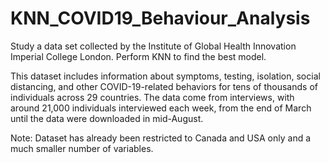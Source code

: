# KNN_COVID19_Behaviour_Analysis

Study a data set collected by the Institute of Global Health Innovation Imperial College London. Perform KNN to find the best model.

This dataset includes information about symptoms, testing, isolation, social distancing, and other COVID-19-related behaviors for tens of thousands of individuals across 29 countries. The data come from interviews, with around 21,000 individuals interviewed each week, from the end of March until the data were downloaded in mid-August.

Note: Dataset has already been restricted to Canada and USA only and a much smaller number of variables.
